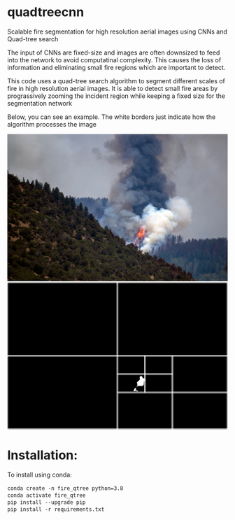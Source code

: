 # quadtreecnn
Scalable fire segmentation for high resolution aerial images using CNNs and Quad-tree search

The input of CNNs are fixed-size and images are often downsized to feed into the network to avoid computatinal complexity. This causes the loss of information and eliminating small fire regions which are important to detect.

This code uses a quad-tree search algorithm to segment different scales of fire in high resolution aerial images. It is able to detect small fire areas by prograssively zooming the incident region while keeping a fixed size for the segmentation network

Below, you can see an example. The white borders just indicate how the algorithm processes the image

![Sample image](https://github.com/mnl12/quadtreecnn/blob/main/Sample_images/6.jpg?raw=true)
![Predicted mask](https://github.com/mnl12/quadtreecnn/blob/main/Results/quadtree/quad_pred_mask6.png?raw=true)

# Installation:
To install using conda:

```
conda create -n fire_qtree python=3.8
conda activate fire_qtree
pip install --upgrade pip
pip install -r requirements.txt
```
